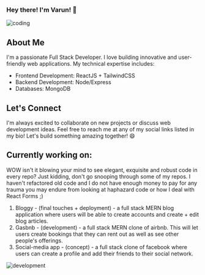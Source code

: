 ### Hey there! I'm Varun! 👋

![coding](https://tenor.com/view/xero-code-code-xer0-code_xer0-code-xero-gif-24040429.gif)

## About Me
I'm a passionate Full Stack Developer. I love building innovative and user-friendly web applications. My technical expertise includes:

- Frontend Development: ReactJS + TailwindCSS
- Backend Development: Node/Express
- Databases: MongoDB

## Let's Connect
I'm always excited to collaborate on new projects or discuss web development ideas. Feel free to reach me at any of my social links listed in my bio!
Let's build something amazing together! 😄

## Currently working on:
WOW isn't it blowing your mind to see elegant, exquisite and robust code in every repo? Just kidding, don't go snooping through some of my repos. 
I haven't refactored old code and I do not have enough money to pay for any trauma you may endure from looking at haphazard code or how I deal with React Forms ;)

1. Bloggy - (final touches + deployment) - a full stack MERN blog application where users will be able to create accounts and create + edit blog articles.
2. Gasbnb - (development) - a full stack MERN clone of airbnb. This will let users create bookings that they can rent out as well as see other people's offerings.
3. Social-media app - (concept) - a full stack clone of facebook where users can create a profile and add their friends to their social network.

![development](https://tenor.com/view/laptop-gif-26065249.gif)

<!--
**DustyDogCodex/DustyDogCodex** is a ✨ _special_ ✨ repository because its `README.md` (this file) appears on your GitHub profile.

Here are some ideas to get you started:

- 🔭 I’m currently working on ...
- 🌱 I’m currently learning ...
- 👯 I’m looking to collaborate on ...
- 🤔 I’m looking for help with ...
- 💬 Ask me about ...
- 📫 How to reach me: ...
- 😄 Pronouns: ...
- ⚡ Fun fact: ...
-->
